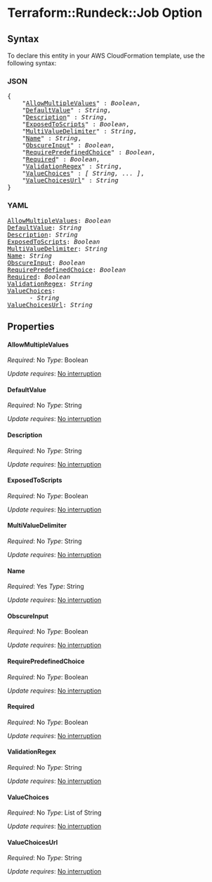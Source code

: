# Terraform::Rundeck::Job Option

## Syntax

To declare this entity in your AWS CloudFormation template, use the following syntax:

### JSON

<pre>
{
    "<a href="#allowmultiplevalues" title="AllowMultipleValues">AllowMultipleValues</a>" : <i>Boolean</i>,
    "<a href="#defaultvalue" title="DefaultValue">DefaultValue</a>" : <i>String</i>,
    "<a href="#description" title="Description">Description</a>" : <i>String</i>,
    "<a href="#exposedtoscripts" title="ExposedToScripts">ExposedToScripts</a>" : <i>Boolean</i>,
    "<a href="#multivaluedelimiter" title="MultiValueDelimiter">MultiValueDelimiter</a>" : <i>String</i>,
    "<a href="#name" title="Name">Name</a>" : <i>String</i>,
    "<a href="#obscureinput" title="ObscureInput">ObscureInput</a>" : <i>Boolean</i>,
    "<a href="#requirepredefinedchoice" title="RequirePredefinedChoice">RequirePredefinedChoice</a>" : <i>Boolean</i>,
    "<a href="#required" title="Required">Required</a>" : <i>Boolean</i>,
    "<a href="#validationregex" title="ValidationRegex">ValidationRegex</a>" : <i>String</i>,
    "<a href="#valuechoices" title="ValueChoices">ValueChoices</a>" : <i>[ String, ... ]</i>,
    "<a href="#valuechoicesurl" title="ValueChoicesUrl">ValueChoicesUrl</a>" : <i>String</i>
}
</pre>

### YAML

<pre>
<a href="#allowmultiplevalues" title="AllowMultipleValues">AllowMultipleValues</a>: <i>Boolean</i>
<a href="#defaultvalue" title="DefaultValue">DefaultValue</a>: <i>String</i>
<a href="#description" title="Description">Description</a>: <i>String</i>
<a href="#exposedtoscripts" title="ExposedToScripts">ExposedToScripts</a>: <i>Boolean</i>
<a href="#multivaluedelimiter" title="MultiValueDelimiter">MultiValueDelimiter</a>: <i>String</i>
<a href="#name" title="Name">Name</a>: <i>String</i>
<a href="#obscureinput" title="ObscureInput">ObscureInput</a>: <i>Boolean</i>
<a href="#requirepredefinedchoice" title="RequirePredefinedChoice">RequirePredefinedChoice</a>: <i>Boolean</i>
<a href="#required" title="Required">Required</a>: <i>Boolean</i>
<a href="#validationregex" title="ValidationRegex">ValidationRegex</a>: <i>String</i>
<a href="#valuechoices" title="ValueChoices">ValueChoices</a>: <i>
      - String</i>
<a href="#valuechoicesurl" title="ValueChoicesUrl">ValueChoicesUrl</a>: <i>String</i>
</pre>

## Properties

#### AllowMultipleValues

_Required_: No
_Type_: Boolean

_Update requires_: [No interruption](https://docs.aws.amazon.com/AWSCloudFormation/latest/UserGuide/using-cfn-updating-stacks-update-behaviors.html#update-no-interrupt)

#### DefaultValue

_Required_: No
_Type_: String

_Update requires_: [No interruption](https://docs.aws.amazon.com/AWSCloudFormation/latest/UserGuide/using-cfn-updating-stacks-update-behaviors.html#update-no-interrupt)

#### Description

_Required_: No
_Type_: String

_Update requires_: [No interruption](https://docs.aws.amazon.com/AWSCloudFormation/latest/UserGuide/using-cfn-updating-stacks-update-behaviors.html#update-no-interrupt)

#### ExposedToScripts

_Required_: No
_Type_: Boolean

_Update requires_: [No interruption](https://docs.aws.amazon.com/AWSCloudFormation/latest/UserGuide/using-cfn-updating-stacks-update-behaviors.html#update-no-interrupt)

#### MultiValueDelimiter

_Required_: No
_Type_: String

_Update requires_: [No interruption](https://docs.aws.amazon.com/AWSCloudFormation/latest/UserGuide/using-cfn-updating-stacks-update-behaviors.html#update-no-interrupt)

#### Name

_Required_: Yes
_Type_: String

_Update requires_: [No interruption](https://docs.aws.amazon.com/AWSCloudFormation/latest/UserGuide/using-cfn-updating-stacks-update-behaviors.html#update-no-interrupt)

#### ObscureInput

_Required_: No
_Type_: Boolean

_Update requires_: [No interruption](https://docs.aws.amazon.com/AWSCloudFormation/latest/UserGuide/using-cfn-updating-stacks-update-behaviors.html#update-no-interrupt)

#### RequirePredefinedChoice

_Required_: No
_Type_: Boolean

_Update requires_: [No interruption](https://docs.aws.amazon.com/AWSCloudFormation/latest/UserGuide/using-cfn-updating-stacks-update-behaviors.html#update-no-interrupt)

#### Required

_Required_: No
_Type_: Boolean

_Update requires_: [No interruption](https://docs.aws.amazon.com/AWSCloudFormation/latest/UserGuide/using-cfn-updating-stacks-update-behaviors.html#update-no-interrupt)

#### ValidationRegex

_Required_: No
_Type_: String

_Update requires_: [No interruption](https://docs.aws.amazon.com/AWSCloudFormation/latest/UserGuide/using-cfn-updating-stacks-update-behaviors.html#update-no-interrupt)

#### ValueChoices

_Required_: No
_Type_: List of String

_Update requires_: [No interruption](https://docs.aws.amazon.com/AWSCloudFormation/latest/UserGuide/using-cfn-updating-stacks-update-behaviors.html#update-no-interrupt)

#### ValueChoicesUrl

_Required_: No
_Type_: String

_Update requires_: [No interruption](https://docs.aws.amazon.com/AWSCloudFormation/latest/UserGuide/using-cfn-updating-stacks-update-behaviors.html#update-no-interrupt)

